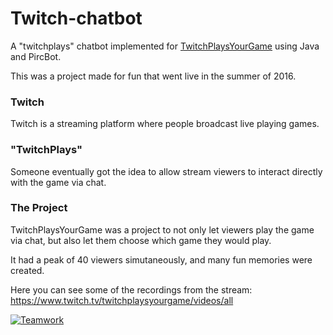 # Twitch-chatbot

A "twitchplays" chatbot implemented for [TwitchPlaysYourGame](www.twitch.tv/TwitchPlaysYourGame) using Java and PircBot.

This was a project made for fun that went live in the summer of 2016.

### Twitch
Twitch is a streaming platform where people broadcast live playing games.
### "TwitchPlays"
Someone eventually got the idea to allow stream viewers to interact directly with the game via chat.
### The Project
TwitchPlaysYourGame was a project to not only let viewers play the game via chat, but also let them choose which game they would play.

It had a peak of 40 viewers simutaneously, and many fun memories were created.

Here you can see some of the recordings from the stream: https://www.twitch.tv/twitchplaysyourgame/videos/all

[![Teamwork](https://upload.wikimedia.org/wikipedia/en/7/7d/N64_Super_Mario_64_whomp_fortress.jpg)](https://www.twitch.tv/videos/68279545)

